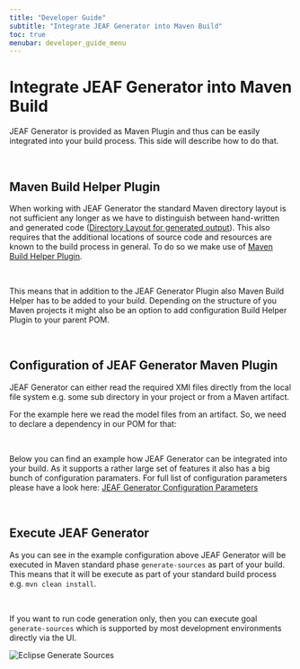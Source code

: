 ```yaml
---
title: "Developer Guide"
subtitle: "Integrate JEAF Generator into Maven Build"
toc: true
menubar: developer_guide_menu
---
```


# Integrate JEAF Generator into Maven Build

JEAF Generator is provided as Maven Plugin and thus can be easily integrated into your build process. This side will describe how to do that.

<br>

## Maven Build Helper Plugin

When working with JEAF Generator the standard Maven directory layout is not sufficient any longer as we have to distinguish between hand-written and generated code ([Directory Layout for generated output](../general-behavior)). This also requires that the additional locations of source code and resources are known to the build process in general. To do so we make use of [Maven Build Helper Plugin](https://www.mojohaus.org/build-helper-maven-plugin).

<br>

This means that in addition to the JEAF Generator Plugin also Maven Build Helper has to be added to your build. Depending on the structure of you Maven projects it might also be an option to add configuration Build Helper Plugin to your parent POM.

<script src="https://emgithub.com/embed-v2.js?target=https%3A%2F%2Fgithub.com%2Fanaptecs%2Fjeaf-generator-samples%2Fblob%2Fmaster%2Fpom.xml%3Fts%3D4%23L118-L194&style=base16%2Fatelier-forest-light&type=code&showBorder=on&showFileMeta=on&showFullPath=on&showCopy=on"></script>

<br>

## Configuration of JEAF Generator Maven Plugin

JEAF Generator can either read the required XMI files directly from the local file system e.g. some sub directory in your project or from a Maven artifact. 

For the example here we read the model files from an artifact. So, we need to declare a dependency in our POM for that:

<script src="https://emgithub.com/embed-v2.js?target=https%3A%2F%2Fgithub.com%2Fanaptecs%2Fjeaf-generator-samples%2Fblob%2Fjeaf-generator-sample-project-1.6.30%2Faccounting-pojos%2Fpom.xml%3Fts%3D4%23L21-L31&style=base16%2Fatelier-forest-light&type=code&showBorder=on&showFileMeta=on&showFullPath=on&showCopy=on"></script>

<br>

Below you can find an example how JEAF Generator can be integrated into your build. As it supports a rather large set of features it also has a big bunch of configuration paramaters. For full list of configuration parameters please have a look here: [JEAF Generator Configuration Parameters](../maven-plugin-configuration)

<script src="https://emgithub.com/embed-v2.js?target=https%3A%2F%2Fgithub.com%2Fanaptecs%2Fjeaf-generator-samples%2Fblob%2Fjeaf-generator-sample-project-1.6.30%2Faccounting-pojos%2Fpom.xml%3Fts%3D4%23L36-L97&style=base16%2Fatelier-forest-light&type=code&showBorder=on&showFileMeta=on&showFullPath=on&showCopy=on"></script>

<br>

## Execute JEAF Generator

As you can see in the example configuration above JEAF Generator will be executed in Maven standard phase `generate-sources` as part of your build. This means that it will be execute as part of your standard build process e.g. `mvn clean install`.

<br>

If you want to run code generation only, then you can execute goal `generate-sources` which is supported by most development environments directly via the UI.

![Eclipse Generate Sources](../../images/generate_sources.png)
